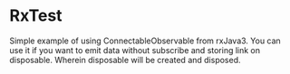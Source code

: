 # RxTest

Simple example of using ConnectableObservable from rxJava3. You can use it if you want to emit data without subscribe and storing link on disposable. 
Wherein disposable will be created and disposed.
